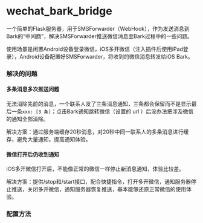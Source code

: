 # wechat_bark_bridge 

一个简单的Flask服务器，用于SMSForwarder（WebHook），作为发送消息到Bark的“中间商”，解决SMSForwarder推送微信消息至Bark过程中的一些问题。

使用场景是闲置Android设备登录微信，iOS多开微信（注入插件后使用iPad登录），Android设备配置好SMSForwarder，将收到的微信消息转发给iOS Bark。

### 解决的问题
#### 多条消息多次推送问题

无法消除先前的消息，一个联系人发了三条消息通知，三条都会保留而不是显示最后一条`xxx: [3 条]`；点击Bark通知跳转微信（设置的 url ）后没办法把涉及微信的通知全部消除。

解决方案：通过服务端缓存20秒消息，对20秒中同一联系人的多条消息进行缓存，避免大量通知，提高通知体验。


#### 微信打开后仍收到通知

iOS多开微信打开后，不能像正常的微信一样停止新消息通知，体验比较差。

解决方案：提供/stop和/start接口，配合快捷指令，打开多开微信，通知服务器停止推送，关闭多开微信，通知服务器恢复推送，基本能够还原正常微信的使用体验。


### 配置方法
